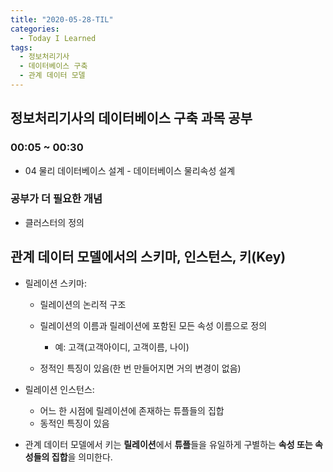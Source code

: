 ```yaml
---
title: "2020-05-28-TIL"
categories:
  - Today I Learned
tags:
  - 정보처리기사
  - 데이터베이스 구축
  - 관계 데이터 모델
---
```


## 정보처리기사의 데이터베이스 구축 과목 공부
### 00:05 ~ 00:30
  - 04 물리 데이터베이스 설계 - 데이터베이스 물리속성 설계

### 공부가 더 필요한 개념
  - 클러스터의 정의


## 관계 데이터 모델에서의 스키마, 인스턴스, 키(Key)
  - 릴레이션 스키마:
    - 릴레이션의 논리적 구조
    - 릴레이션의 이름과 릴레이션에 포함된 모든 속성 이름으로 정의
      - 예: 고객(고객아이디, 고객이름, 나이)
    
    - 정적인 특징이 있음(한 번 만들어지면 거의 변경이 없음)
  
  - 릴레이션 인스턴스:
    - 어느 한 시점에 릴레이션에 존재하는 튜플들의 집합
    - 동적인 특징이 있음
  
  - 관계 데이터 모델에서 키는 **릴레이션**에서 **튜플**들을 유일하게 구별하는 **속성 또는 속성들의 집합**을 의미한다.
  
